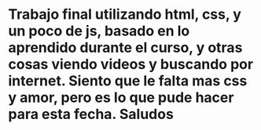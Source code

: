 # Trabajo final utilizando html, css, y un poco de js, basado en lo aprendido durante el curso, y otras cosas viendo videos y buscando por internet. Siento que le falta mas css y amor, pero es lo que pude hacer para esta fecha. Saludos
